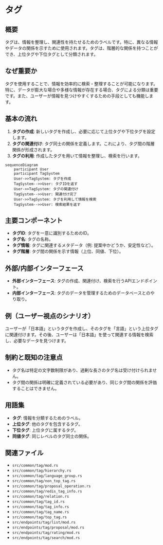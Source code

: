 # タグ

## 概要
タグは、情報を整理し、関連性を持たせるためのラベルです。特に、異なる情報やデータの関係を示すために使用されます。タグは、階層的な関係を持つことができ、上位タグや下位タグとして分類されます。

## なぜ重要か
タグを使用することで、情報を効率的に検索・整理することが可能になります。特に、データが膨大な場合や多様な情報が存在する場合、タグによる分類は重要です。また、ユーザーが情報を見つけやすくするための手段としても機能します。

## 基本の流れ
1. **タグの作成**: 新しいタグを作成し、必要に応じて上位タグや下位タグを設定します。
2. **タグの関連付け**: タグ同士の関係を定義します。これにより、タグ間の階層関係が形成されます。
3. **タグの利用**: 作成したタグを用いて情報を整理し、検索を行います。

```mermaid
sequenceDiagram
    participant User
    participant TagSystem
    User->>TagSystem: タグを作成
    TagSystem-->>User: タグIDを返す
    User->>TagSystem: タグの関連付け
    TagSystem-->>User: 関連付け完了
    User->>TagSystem: タグを利用して情報を検索
    TagSystem-->>User: 検索結果を返す
```

## 主要コンポーネント
- **タグID**: タグを一意に識別するためのID。
- **タグ名**: タグの名称。
- **タグ情報**: タグに関連するメタデータ（例: 提案中かどうか、安定性など）。
- **タグ階層**: タグ間の関係を示す情報（上位、同値、下位）。

## 外部/内部インターフェース
- **外部インターフェース**: タグの作成、関連付け、検索を行うAPIエンドポイント。
- **内部インターフェース**: タグのデータを管理するためのデータベースとのやり取り。

## 例（ユーザー視点のシナリオ）
ユーザーが「日本語」というタグを作成し、そのタグを「言語」という上位タグに関連付けます。その後、ユーザーは「日本語」を使って関連する情報を検索し、必要なデータを見つけます。

## 制約と既知の注意点
- タグ名は特定の文字数制限があり、過剰な長さのタグ名は受け付けられません。
- タグ間の関係は明確に定義されている必要があり、同じタグ間の関係を評価することはできません。

## 用語集
- **タグ**: 情報を分類するためのラベル。
- **上位タグ**: 他のタグを包含するタグ。
- **下位タグ**: 上位タグに属するタグ。
- **同値タグ**: 同じレベルのタグ同士の関係。

## 関連ファイル
- `src/common/tag/mod.rs`
- `src/common/tag/hierarchy.rs`
- `src/common/tag/language_group.rs`
- `src/common/tag/non_top_tag.rs`
- `src/common/tag/proposal_operation.rs`
- `src/common/tag/redis_tag_info.rs`
- `src/common/tag/relation.rs`
- `src/common/tag/tag_id.rs`
- `src/common/tag/tag_info.rs`
- `src/common/tag/tag_name.rs`
- `src/common/tag/top_tag.rs`
- `src/endpoints/tag/list/mod.rs`
- `src/endpoints/tag/proposal/mod.rs`
- `src/endpoints/tag/rating/mod.rs`
- `src/endpoints/tag/search/mod.rs`